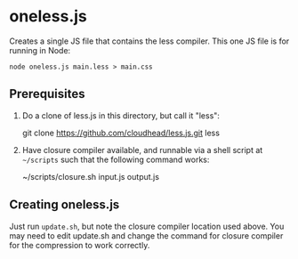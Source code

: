 # oneless.js

Creates a single JS file that contains the less compiler. This one JS file is
for running in Node:

    node oneless.js main.less > main.css

## Prerequisites

1) Do a clone of less.js in this directory, but call it "less":

    git clone https://github.com/cloudhead/less.js.git less

2) Have closure compiler available, and runnable via a shell script at
`~/scripts` such that the following command works:

    ~/scripts/closure.sh input.js output.js

## Creating oneless.js

Just run `update.sh`, but note the closure compiler location used above. You may
need to edit update.sh and change the command for closure compiler for the
compression to work correctly.
